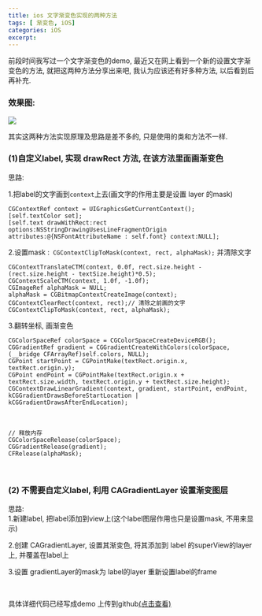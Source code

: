 ```yaml
---
title: ios 文字渐变色实现的两种方法
tags: [ 渐变色, iOS]
categories: iOS
excerpt: 
---
```



前段时间我写过一个文字渐变色的demo, 最近又在网上看到一个新的设置文字渐变色的方法, 就把这两种方法分享出来吧, 我认为应该还有好多种方法, 以后看到后再补充.

### 效果图:

![]({{site.url}}/downloads/ios-jianbianse/jianbian.png)

其实这两种方法实现原理及思路是差不多的, 只是使用的类和方法不一样.

### (1)自定义label, 实现 drawRect 方法, 在该方法里面画渐变色

思路:   

1.把label的文字画到`context`上去(画文字的作用主要是设置 layer 的mask)
```
CGContextRef context = UIGraphicsGetCurrentContext();
[self.textColor set];
[self.text drawWithRect:rect options:NSStringDrawingUsesLineFragmentOrigin   attributes:@{NSFontAttributeName : self.font} context:NULL];
```

2.设置mask :` CGContextClipToMask(context, rect, alphaMask);` 并清除文字

```
CGContextTranslateCTM(context, 0.0f, rect.size.height - (rect.size.height - textSize.height)*0.5);
CGContextScaleCTM(context, 1.0f, -1.0f);
CGImageRef alphaMask = NULL;
alphaMask = CGBitmapContextCreateImage(context);
CGContextClearRect(context, rect);// 清除之前画的文字
CGContextClipToMask(context, rect, alphaMask);
```
3.翻转坐标, 画渐变色

```
CGColorSpaceRef colorSpace = CGColorSpaceCreateDeviceRGB();
CGGradientRef gradient = CGGradientCreateWithColors(colorSpace, (__bridge CFArrayRef)self.colors, NULL);
CGPoint startPoint = CGPointMake(textRect.origin.x, textRect.origin.y);
CGPoint endPoint = CGPointMake(textRect.origin.x + textRect.size.width, textRect.origin.y + textRect.size.height);
CGContextDrawLinearGradient(context, gradient, startPoint, endPoint, kCGGradientDrawsBeforeStartLocation | kCGGradientDrawsAfterEndLocation);
```
    
```
// 释放内存
CGColorSpaceRelease(colorSpace);
CGGradientRelease(gradient);
CFRelease(alphaMask);
```
 

### (2) 不需要自定义label, 利用 CAGradientLayer 设置渐变图层

思路:
   
1.新建label, 把label添加到view上(这个label图层作用也只是设置mask, 不用来显示)

2.创建 CAGradientLayer, 设置其渐变色, 将其添加到 label 的superView的layer上, 并覆盖在label上

3.设置 gradientLayer的mask为 label的layer 重新设置label的frame

 

具体详细代码已经写成demo 上传到github[(点击查看)](https://github.com/yuchuanfeng/CFGradientLabelDemo)
